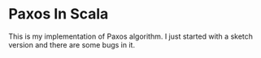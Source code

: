 Paxos In Scala
============
This is my implementation of Paxos algorithm. I just started with a sketch version and there are some bugs in it.


